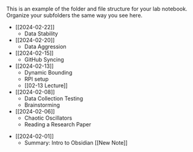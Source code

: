 This is an example of the folder and file structure for your lab notebook.  Organize your subfolders the same way you see here.

- [[2024-02-22]]
	- Data Stability
- [[2024-02-20]]
	- Data Aggression
- [[2024-02-15]]
	- GitHub Syncing
- [[2024-02-13]]
	- Dynamic Bounding
	- RPI setup 
	- [[02-13 Lecture]]
- [[2024-02-08]]
	- Data Collection Testing
	- Brainstorming
- [[2024-02-06]]
	- Chaotic Oscillators
	- Reading a Research Paper 
* [[2024-02-01]]
	* Summary: Intro to Obsidian [[New Note]]
